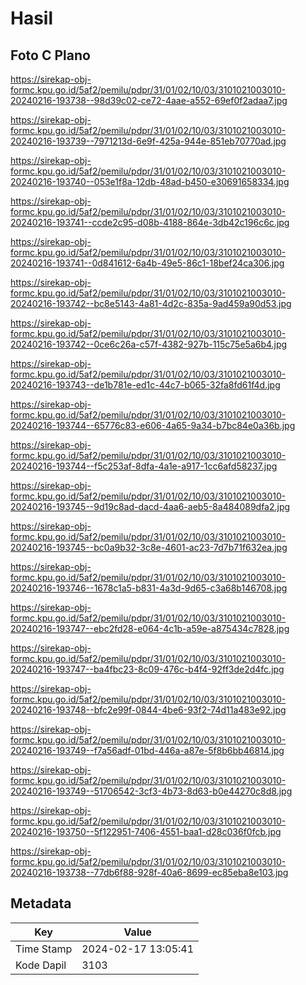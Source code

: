# Hasil

## Foto C Plano

https://sirekap-obj-formc.kpu.go.id/5af2/pemilu/pdpr/31/01/02/10/03/3101021003010-20240216-193738--98d39c02-ce72-4aae-a552-69ef0f2adaa7.jpg

https://sirekap-obj-formc.kpu.go.id/5af2/pemilu/pdpr/31/01/02/10/03/3101021003010-20240216-193739--7971213d-6e9f-425a-944e-851eb70770ad.jpg

https://sirekap-obj-formc.kpu.go.id/5af2/pemilu/pdpr/31/01/02/10/03/3101021003010-20240216-193740--053e1f8a-12db-48ad-b450-e30691658334.jpg

https://sirekap-obj-formc.kpu.go.id/5af2/pemilu/pdpr/31/01/02/10/03/3101021003010-20240216-193741--ccde2c95-d08b-4188-864e-3db42c196c6c.jpg

https://sirekap-obj-formc.kpu.go.id/5af2/pemilu/pdpr/31/01/02/10/03/3101021003010-20240216-193741--0d841612-6a4b-49e5-86c1-18bef24ca306.jpg

https://sirekap-obj-formc.kpu.go.id/5af2/pemilu/pdpr/31/01/02/10/03/3101021003010-20240216-193742--bc8e5143-4a81-4d2c-835a-9ad459a90d53.jpg

https://sirekap-obj-formc.kpu.go.id/5af2/pemilu/pdpr/31/01/02/10/03/3101021003010-20240216-193742--0ce6c26a-c57f-4382-927b-115c75e5a6b4.jpg

https://sirekap-obj-formc.kpu.go.id/5af2/pemilu/pdpr/31/01/02/10/03/3101021003010-20240216-193743--de1b781e-ed1c-44c7-b065-32fa8fd61f4d.jpg

https://sirekap-obj-formc.kpu.go.id/5af2/pemilu/pdpr/31/01/02/10/03/3101021003010-20240216-193744--65776c83-e606-4a65-9a34-b7bc84e0a36b.jpg

https://sirekap-obj-formc.kpu.go.id/5af2/pemilu/pdpr/31/01/02/10/03/3101021003010-20240216-193744--f5c253af-8dfa-4a1e-a917-1cc6afd58237.jpg

https://sirekap-obj-formc.kpu.go.id/5af2/pemilu/pdpr/31/01/02/10/03/3101021003010-20240216-193745--9d19c8ad-dacd-4aa6-aeb5-8a484089dfa2.jpg

https://sirekap-obj-formc.kpu.go.id/5af2/pemilu/pdpr/31/01/02/10/03/3101021003010-20240216-193745--bc0a9b32-3c8e-4601-ac23-7d7b71f632ea.jpg

https://sirekap-obj-formc.kpu.go.id/5af2/pemilu/pdpr/31/01/02/10/03/3101021003010-20240216-193746--1678c1a5-b831-4a3d-9d65-c3a68b146708.jpg

https://sirekap-obj-formc.kpu.go.id/5af2/pemilu/pdpr/31/01/02/10/03/3101021003010-20240216-193747--ebc2fd28-e064-4c1b-a59e-a875434c7828.jpg

https://sirekap-obj-formc.kpu.go.id/5af2/pemilu/pdpr/31/01/02/10/03/3101021003010-20240216-193747--ba4fbc23-8c09-476c-b4f4-92ff3de2d4fc.jpg

https://sirekap-obj-formc.kpu.go.id/5af2/pemilu/pdpr/31/01/02/10/03/3101021003010-20240216-193748--bfc2e99f-0844-4be6-93f2-74d11a483e92.jpg

https://sirekap-obj-formc.kpu.go.id/5af2/pemilu/pdpr/31/01/02/10/03/3101021003010-20240216-193749--f7a56adf-01bd-446a-a87e-5f8b6bb46814.jpg

https://sirekap-obj-formc.kpu.go.id/5af2/pemilu/pdpr/31/01/02/10/03/3101021003010-20240216-193749--51706542-3cf3-4b73-8d63-b0e44270c8d8.jpg

https://sirekap-obj-formc.kpu.go.id/5af2/pemilu/pdpr/31/01/02/10/03/3101021003010-20240216-193750--5f122951-7406-4551-baa1-d28c036f0fcb.jpg

https://sirekap-obj-formc.kpu.go.id/5af2/pemilu/pdpr/31/01/02/10/03/3101021003010-20240216-193738--77db6f88-928f-40a6-8699-ec85eba8e103.jpg


## Metadata

| Key        | Value               |
| ---------- | ------------------- |
| Time Stamp | 2024-02-17 13:05:41 |
| Kode Dapil | 3103                |



